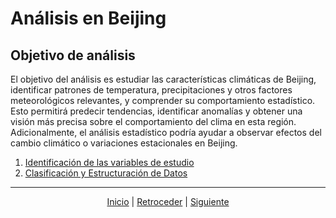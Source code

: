 # Análisis en Beijing

## Objetivo de análisis

El objetivo del análisis es estudiar las características climáticas de Beijing, identificar patrones de temperatura, precipitaciones y otros factores meteorológicos relevantes, y comprender su comportamiento estadístico. Esto permitirá predecir tendencias, identificar anomalías y obtener una visión más precisa sobre el comportamiento del clima en esta región. Adicionalmente, el análisis estadístico podría ayudar a observar efectos del cambio climático o variaciones estacionales en Beijing.

1. [Identificación de las variables de estudio](variablesdeestudio.md)
2. [Clasificación y Estructuración de Datos](clasificaciondatos.md)


---

<div align="center">
    <a href="README.md">Inicio</a> | 
    <a href="actividad_1.md">Retroceder</a> | 
    <a href="actividad_3.md">Siguiente</a>
</div>